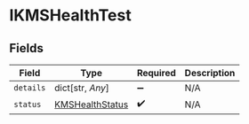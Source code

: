 # IKMSHealthTest


## Fields

| Field                                                     | Type                                                      | Required                                                  | Description                                               |
| --------------------------------------------------------- | --------------------------------------------------------- | --------------------------------------------------------- | --------------------------------------------------------- |
| `details`                                                 | dict[str, *Any*]                                          | :heavy_minus_sign:                                        | N/A                                                       |
| `status`                                                  | [KMSHealthStatus](../../models/shared/kmshealthstatus.md) | :heavy_check_mark:                                        | N/A                                                       |